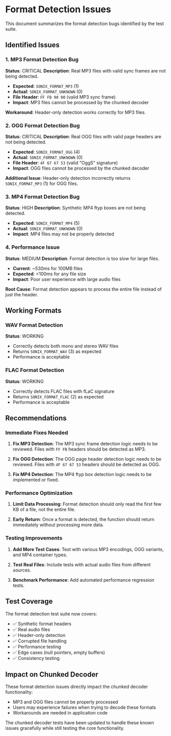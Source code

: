# Format Detection Issues

This document summarizes the format detection bugs identified by the test suite.

## Identified Issues

### 1. MP3 Format Detection Bug
**Status**: CRITICAL
**Description**: Real MP3 files with valid sync frames are not being detected.
- **Expected**: `SONIX_FORMAT_MP3` (1)
- **Actual**: `SONIX_FORMAT_UNKNOWN` (0)
- **File Header**: `FF FB 90 00` (valid MP3 sync frame)
- **Impact**: MP3 files cannot be processed by the chunked decoder

**Workaround**: Header-only detection works correctly for MP3 files.

### 2. OGG Format Detection Bug
**Status**: CRITICAL
**Description**: Real OGG files with valid page headers are not being detected.
- **Expected**: `SONIX_FORMAT_OGG` (4)
- **Actual**: `SONIX_FORMAT_UNKNOWN` (0)
- **File Header**: `4F 67 67 53` (valid "OggS" signature)
- **Impact**: OGG files cannot be processed by the chunked decoder

**Additional Issue**: Header-only detection incorrectly returns `SONIX_FORMAT_MP3` (1) for OGG files.

### 3. MP4 Format Detection Bug
**Status**: HIGH
**Description**: Synthetic MP4 ftyp boxes are not being detected.
- **Expected**: `SONIX_FORMAT_MP4` (5)
- **Actual**: `SONIX_FORMAT_UNKNOWN` (0)
- **Impact**: MP4 files may not be properly detected

### 4. Performance Issue
**Status**: MEDIUM
**Description**: Format detection is too slow for large files.
- **Current**: ~530ms for 100MB files
- **Expected**: <100ms for any file size
- **Impact**: Poor user experience with large audio files

**Root Cause**: Format detection appears to process the entire file instead of just the header.

## Working Formats

### WAV Format Detection
**Status**: WORKING
- Correctly detects both mono and stereo WAV files
- Returns `SONIX_FORMAT_WAV` (3) as expected
- Performance is acceptable

### FLAC Format Detection
**Status**: WORKING
- Correctly detects FLAC files with fLaC signature
- Returns `SONIX_FORMAT_FLAC` (2) as expected
- Performance is acceptable

## Recommendations

### Immediate Fixes Needed

1. **Fix MP3 Detection**: The MP3 sync frame detection logic needs to be reviewed. Files with `FF FB` headers should be detected as MP3.

2. **Fix OGG Detection**: The OGG page header detection logic needs to be reviewed. Files with `4F 67 67 53` headers should be detected as OGG.

3. **Fix MP4 Detection**: The MP4 ftyp box detection logic needs to be implemented or fixed.

### Performance Optimization

1. **Limit Data Processing**: Format detection should only read the first few KB of a file, not the entire file.

2. **Early Return**: Once a format is detected, the function should return immediately without processing more data.

### Testing Improvements

1. **Add More Test Cases**: Test with various MP3 encodings, OGG variants, and MP4 container types.

2. **Test Real Files**: Include tests with actual audio files from different sources.

3. **Benchmark Performance**: Add automated performance regression tests.

## Test Coverage

The format detection test suite now covers:
- ✅ Synthetic format headers
- ✅ Real audio files
- ✅ Header-only detection
- ✅ Corrupted file handling
- ✅ Performance testing
- ✅ Edge cases (null pointers, empty buffers)
- ✅ Consistency testing

## Impact on Chunked Decoder

These format detection issues directly impact the chunked decoder functionality:
- MP3 and OGG files cannot be properly processed
- Users may experience failures when trying to decode these formats
- Workarounds are needed in application code

The chunked decoder tests have been updated to handle these known issues gracefully while still testing the core functionality.